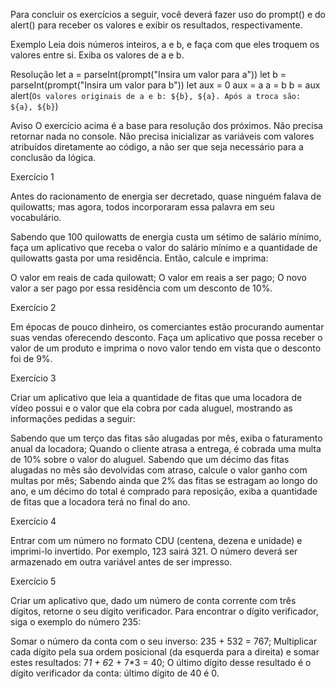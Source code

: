 Para concluir os exercícios a seguir, você deverá fazer uso do prompt() e do alert() para receber os valores e exibir os resultados, respectivamente.

Exemplo
Leia dois números inteiros, a e b, e faça com que eles troquem os valores entre si. Exiba os valores de a e b.

Resolução
let a = parseInt(prompt("Insira um valor para a"))
let b = parseInt(prompt("Insira um valor para b"))
let aux = 0
aux = a 
a = b
b = aux
alert(`Os valores originais de a e b: ${b}, ${a}. Após a troca são: ${a}, ${b}`)

Aviso
O exercício acima é a base para resolução dos próximos. Não precisa retornar nada no console. 
Não precisa inicializar as variáveis com valores atribuídos diretamente ao código, a não ser que seja necessário para a conclusão da lógica.

Exercício 1

  Antes do racionamento de energia ser decretado, quase ninguém falava de quilowatts; mas agora, todos incorporaram essa palavra em seu vocabulário.
  
  Sabendo que 100 quilowatts de energia custa um sétimo de salário mínimo, faça um aplicativo que receba o valor do salário mínimo e a quantidade de quilowatts gasta por uma residência. Então, calcule e imprima:
  
  O valor em reais de cada quilowatt;
  O valor em reais a ser pago;
  O novo valor a ser pago por essa residência com um desconto de 10%.

Exercício 2

  Em épocas de pouco dinheiro, os comerciantes estão procurando aumentar suas vendas oferecendo desconto. 
  Faça um aplicativo que possa receber o valor de um produto e imprima o novo valor tendo em vista que o desconto foi de 9%.

Exercício 3

  Criar um aplicativo que leia a quantidade de fitas que uma locadora de vídeo possui e o valor que ela cobra por cada aluguel, mostrando as informações pedidas a seguir:
  
  Sabendo que um terço das fitas são alugadas por mês, exiba o faturamento anual da locadora;
  Quando o cliente atrasa a entrega, é cobrada uma multa de 10% sobre o valor do aluguel. Sabendo que um décimo das fitas alugadas no mês são devolvidas com atraso, calcule o valor ganho com multas por mês;
  Sabendo ainda que 2% das fitas se estragam ao longo do ano, e um décimo do total é comprado para reposição, exiba a quantidade de fitas que a locadora terá no final do ano.

Exercício 4

  Entrar com um número no formato CDU (centena, dezena e unidade) e imprimi-lo invertido. Por exemplo, 123 sairá 321. O número deverá ser armazenado em outra variável antes de ser impresso.

Exercício 5

  Criar um aplicativo que, dado um número de conta corrente com três dígitos, retorne o seu dígito verificador. Para encontrar o dígito verificador, siga o exemplo do número 235:
  
  Somar o número da conta com o seu inverso: 235 + 532 = 767;
  Multiplicar cada dígito pela sua ordem posicional (da esquerda para a direita) e somar estes resultados: 7*1 + 6*2 + 7*3 = 40;
  O último dígito desse resultado é o dígito verificador da conta: último dígito de 40 é 0.

